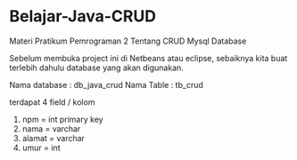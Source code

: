 # Belajar-Java-CRUD
Materi Pratikum Pemrograman 2 Tentang CRUD Mysql Database

Sebelum membuka project ini di Netbeans atau eclipse, sebaiknya kita buat terlebih dahulu 
database yang akan digunakan.

Nama database : db_java_crud
Nama Table    : tb_crud

terdapat 4 field / kolom 

1. npm = int primary key
2. nama = varchar
3. alamat = varchar
4. umur = int


